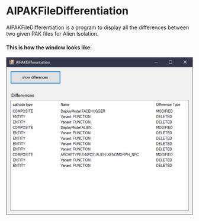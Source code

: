 # AIPAKFileDifferentiation
AIPAKFileDifferentiation is a program to display all the differences between two given PAK files for Alien Isolation.

#### This is how the window looks like:
![Menu](https://github.com/Oliver2Goetz/AIPAKFileDifferentiation/blob/master/images/window.png)
